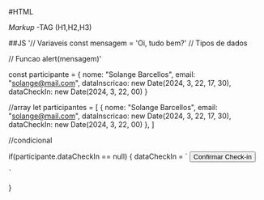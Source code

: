 #HTML

*Markup*
-TAG (H1,H2,H3)





##JS
'// Variaveis
const mensagem = 'Oi, tudo bem?'
// Tipos de dados

// Funcao
alert(mensagem)'

const participante = {
  nome: "Solange Barcellos",
  email: "solange@mail.com",
  dataInscricao: new Date(2024, 3, 22, 17, 30),
  dataCheckIn: new Date(2024, 3, 22, 00)
}

//array
let participantes = [
{
  nome: "Solange Barcellos",
  email: "solange@mail.com",
  dataInscricao: new Date(2024, 3, 22, 17, 30),
  dataCheckIn: new Date(2024, 3, 22, 00)
},
]

//condicional

if(participante.dataCheckIn == null) {
    dataCheckIn = `
    <button
      data-email="${participante.email}"
      onclick="fazerCheckIn(event)"
    >
      Confirmar Check-in
    </button>

    `
  }
